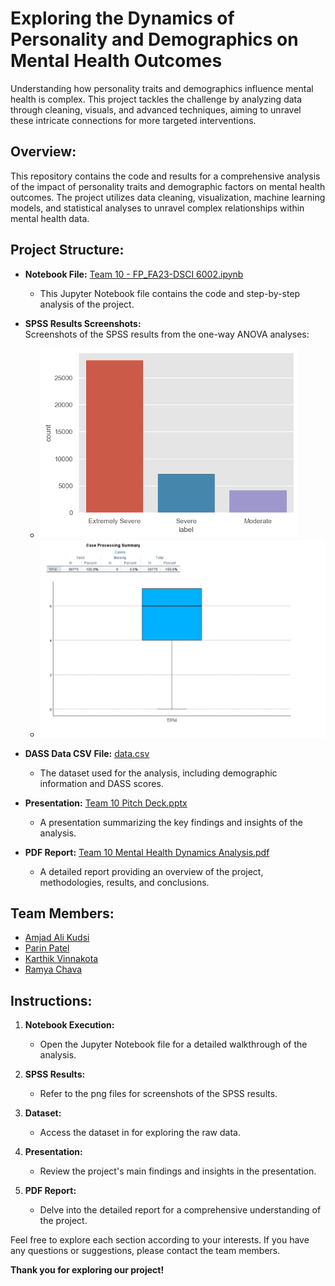 # Exploring the Dynamics of Personality and Demographics on Mental Health Outcomes

Understanding how personality traits and demographics influence mental health is complex. This project tackles the challenge by analyzing data through cleaning, visuals, and advanced techniques, aiming to unravel these intricate connections for more targeted interventions.

## Overview:

This repository contains the code and results for a comprehensive analysis of the impact of personality traits and demographic factors on mental health outcomes. The project utilizes data cleaning, visualization, machine learning models, and statistical analyses to unravel complex relationships within mental health data.

## Project Structure:

- **Notebook File:** [Team 10 - FP_FA23-DSCI 6002.ipynb](https://github.com/Intro-to-Data-Science-Team-10/Analysis-of-Mental-Health-Dynamics/blob/main/Team%2010%20-%20FP_FA23-DSCI%206002.ipynb)
  - This Jupyter Notebook file contains the code and step-by-step analysis of the project.

- **SPSS Results Screenshots:** <br>
 Screenshots of the SPSS results from the one-way ANOVA analyses:
  - ![Alt Text](https://github.com/Intro-to-Data-Science-Team-10/Analysis-of-Mental-Health-Dynamics/blob/main/Picture1.png)
  - ![Alt Text](https://github.com/Intro-to-Data-Science-Team-10/Analysis-of-Mental-Health-Dynamics/blob/main/Picture2.png)

- **DASS Data CSV File:** [data.csv](https://github.com/Intro-to-Data-Science-Team-10/Analysis-of-Mental-Health-Dynamics/blob/main/data.csv)
  - The dataset used for the analysis, including demographic information and DASS scores.

- **Presentation:** [Team 10 Pitch Deck.pptx](https://github.com/Intro-to-Data-Science-Team-10/Analysis-of-Mental-Health-Dynamics/blob/main/Team%2010%20Pitch%20Deck.pptx)
  - A presentation summarizing the key findings and insights of the analysis.

- **PDF Report:** [Team 10 Mental Health Dynamics Analysis.pdf](https://github.com/Intro-to-Data-Science-Team-10/Analysis-of-Mental-Health-Dynamics/blob/main/Team%2010%20Mental%20Health%20Dynamics%20Analysis.pdf)
  - A detailed report providing an overview of the project, methodologies, results, and conclusions.

## Team Members:

- [Amjad Ali Kudsi](https://github.com/AmjadKudsi)
- [Parin Patel](https://github.com/Parinv014)
- [Karthik Vinnakota](https://github.com/karthik-vinnakota)
- [Ramya Chava](https://github.com/ramyachava412)

## Instructions:

1. **Notebook Execution:**
   - Open the Jupyter Notebook file for a detailed walkthrough of the analysis.

2. **SPSS Results:**
   - Refer to the png files for screenshots of the SPSS results.

3. **Dataset:**
   - Access the dataset in for exploring the raw data.

4. **Presentation:**
   - Review the project's main findings and insights in the presentation.

5. **PDF Report:**
   - Delve into the detailed report for a comprehensive understanding of the project.

Feel free to explore each section according to your interests. If you have any questions or suggestions, please contact the team members.

**Thank you for exploring our project!**

